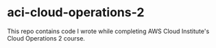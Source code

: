 # aci-cloud-operations-2
This repo contains code I wrote while completing AWS Cloud Institute's Cloud Operations 2 course.
